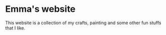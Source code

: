 # Emma's website

This website is a collection of my crafts, painting and some other fun stuffs that I like.

